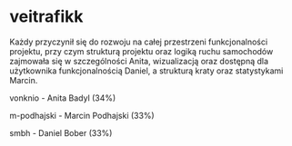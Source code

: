 # veitrafikk
Każdy przyczynił się do rozwoju na całej przestrzeni funkcjonalności projektu, przy czym strukturą projektu oraz logiką ruchu samochodów zajmowała się w szczególności Anita, wizualizacją oraz dostępną dla użytkownika funkcjonalnością Daniel, a strukturą kraty oraz statystykami Marcin.

vonknio - Anita Badyl (34%)

m-podhajski - Marcin Podhajski (33%)

smbh - Daniel Bober (33%)
